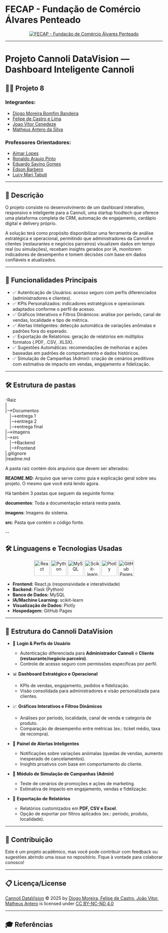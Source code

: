 # FECAP - Fundação de Comércio Álvares Penteado

<p align="center">
<a href="https://www.fecap.br/"><img src="https://encrypted-tbn0.gstatic.com/images?q=tbn:ANd9GcRhZPrRa89Kma0ZZogxm0pi-tCn_TLKeHGVxywp-LXAFGR3B1DPouAJYHgKZGV0XTEf4AE&usqp=CAU" alt="FECAP - Fundação de Comércio Álvares Penteado"></a>
</p>

---

# Projeto Cannoli DataVision — Dashboard Inteligente Cannoli

## 👨‍💻 Projeto 8

### **Integrantes:**  
- [Diogo Moreira Bomfim Bandeira](https://www.linkedin.com/in/diogo-moreira-bomfim-bandeira/)
- [Felipe de Castro e Lima](https://www.linkedin.com/in/felipe-lima-476b71236/)  
- [Joao Vitor Cenedeze]("https://www.linkedin.com/in/cenedeze-undefined-37664a288?utm_source=share&utm_campaign=share_via&utm_content=profile&utm_medium=ios_app)
- [Matheus Antero da Silva](https://www.linkedin.com/in/matheus-antero-/)

### **Professores Orientadores:**  
- [Aimar Lopes](https://www.linkedin.com/in/aimarlopes/) 
- [Ronaldo Araujo Pinto](https://www.linkedin.com/in/ronaldo-araujo-pinto-3542811a/)
- [Eduardo Savino Gomes](https://www.linkedin.com/in/eduardo-savino/)
- [Edson Barbero](https://www.linkedin.com/in/edsonbarbero/)
- [Lucy Mari Tabuti](https://www.linkedin.com/in/lucymari/)

---

## 📖 Descrição

O projeto consiste no desenvolvimento de um dashboard interativo, responsivo e inteligente para a Cannoli, uma startup foodtech que oferece uma plataforma completa de CRM, automação de engajamento, cardápio digital e delivery próprio.

A solução terá como propósito disponibilizar uma ferramenta de análise estratégica e operacional, permitindo que administradores da Cannoli e clientes (restaurantes e negócios parceiros) visualizem dados em tempo real (ou simulações), recebam insights gerados por IA, monitorem indicadores de desempenho e tomem decisões com base em dados confiáveis e atualizados.

---

## 🚀 Funcionalidades Principais

- ✅ Autenticação de Usuários: acesso seguro com perfis diferenciados (administradores e clientes).
- ✅ KPIs Personalizados: indicadores estratégicos e operacionais adaptados conforme o perfil de acesso.
- ✅ Gráficos Interativos e Filtros Dinâmicos: análise por período, canal de vendas, localidade e tipo de métrica.
- ✅ Alertas Inteligentes: detecção automática de variações anômalas e padrões fora do esperado.
- ✅ Exportação de Relatórios: geração de relatórios em múltiplos formatos (.PDF, .CSV, .XLSX).
- ✅ Sugestões Automáticas: recomendações de melhorias e ações baseadas em padrões de comportamento e dados históricos.
- ✅ Simulação de Campanhas (Admin): criação de cenários preditivos com estimativa de impacto em vendas, engajamento e fidelização. 

---

## 🛠 Estrutura de pastas

-Raiz<br>
|<br>
|-->Documentos<br>
  &emsp;|-->entrega 1<br>
  &emsp;|-->entrega 2<br>
  &emsp;|-->entrega final <br>
|-->imagens<br>
|-->src<br>
  &emsp;|-->Backend<br>
  &emsp;|-->Frontend<br>
|.gitignore<br>
|readme.md<br>

A pasta raiz contém dois arquivos que devem ser alterados:

<b>README.MD</b>: Arquivo que serve como guia e explicação geral sobre seu projeto. O mesmo que você está lendo agora.

Há também 3 pastas que seguem da seguinte forma:

<b>documentos</b>: Toda a documentação estará nesta pasta.

<b>imagens</b>: Imagens do sistema.

<b>src</b>: Pasta que contém o código fonte.

--

## 🛠 Linguagens e Tecnologias Usadas

<p align="center">
  <img src="https://cdn.jsdelivr.net/gh/devicons/devicon/icons/react/react-original.svg" width="50" height="50" alt="React"/>
  <img src="https://cdn.jsdelivr.net/gh/devicons/devicon/icons/python/python-original.svg" width="50" height="50" alt="Python"/>
  <img src="https://cdn.jsdelivr.net/gh/devicons/devicon/icons/mysql/mysql-original.svg" width="50" height="50" alt="MySQL"/>
  <img src="https://raw.githubusercontent.com/scikit-learn/scikit-learn/main/doc/logos/scikit-learn-logo-notext.png" width="50" height="50" alt="Scikit-learn"/>
  <img src="https://images.plot.ly/logo/new-branding/plotly-logomark.png" width="50" height="50" alt="Plotly"/>
  <img src="https://avatars.githubusercontent.com/u/9919?s=200&v=4" width="50" height="50" alt="GitHub Pages"/>
</p>


- **Frontend:** React.js (responsividade e interatividade)  
- **Backend:** Flask (Python) 
- **Banco de Dados:** MySQL
- **IA/Machine Learning:** scikit-learn
- **Visualização de Dados:** Plotly  
- **Hospedagem:** GitHub Pages

---

## 📌 Estrutura do Cannoli DataVision 

- 🔑 **Login & Perfis de Usuário**  
  - Autenticação diferenciada para **Administrador Cannoli** e **Cliente (restaurante/negócio parceiro)**.  
  - Controle de acesso seguro com permissões específicas por perfil.  

- 📊 **Dashboard Estratégico e Operacional**  
  - KPIs de vendas, engajamento, pedidos e fidelização.  
  - Visão consolidada para administradores e visão personalizada para clientes.  

- 📈 **Gráficos Interativos e Filtros Dinâmicos**  
  - Análises por período, localidade, canal de venda e categoria de produto.  
  - Comparação de desempenho entre métricas (ex.: ticket médio, taxa de recompra).  

- 🚨 **Painel de Alertas Inteligentes**  
  - Notificações sobre variações anômalas (quedas de vendas, aumento inesperado de cancelamentos).  
  - Insights proativos com base em comportamento do cliente.  

- 🧪 **Módulo de Simulação de Campanhas (Admin)**  
  - Teste de cenários de promoções e ações de marketing.  
  - Estimativa de impacto em engajamento, vendas e fidelização.  

- 📂 **Exportação de Relatórios**  
  - Relatórios customizados em **PDF, CSV e Excel**.  
  - Opção de exportar por filtros aplicados (ex.: período, produto, localidade).  


---

## 🤝 Contribuição

Este é um projeto acadêmico, mas você pode contribuir com feedback ou sugestões abrindo uma *issue* no repositório. Fique à vontade para colaborar conosco!

---

## 📋 Licença/License

<a href="https://github.com/orgs/2025-2-NADS4/teams/grupo8">Cannoli DataVision</a> © 2025 by <a href="https://github.com/orgs/2025-2-NADS4/teams/grupo8">Diogo Moreira, Felipe de Castro, João Vitor, Matheus Antero</a> is licensed under <a href="https://creativecommons.org/licenses/by-nc-nd/4.0/">CC BY-NC-ND 4.0</a><img src="https://mirrors.creativecommons.org/presskit/icons/cc.svg" alt="" style="max-width: 1em;max-height:1em;margin-left: .2em;"><img src="https://mirrors.creativecommons.org/presskit/icons/by.svg" alt="" style="max-width: 1em;max-height:1em;margin-left: .2em;"><img src="https://mirrors.creativecommons.org/presskit/icons/nc.svg" alt="" style="max-width: 1em;max-height:1em;margin-left: .2em;"><img src="https://mirrors.creativecommons.org/presskit/icons/nd.svg" alt="" style="max-width: 1em;max-height:1em;margin-left: .2em;">

---

## 🎓 Referências